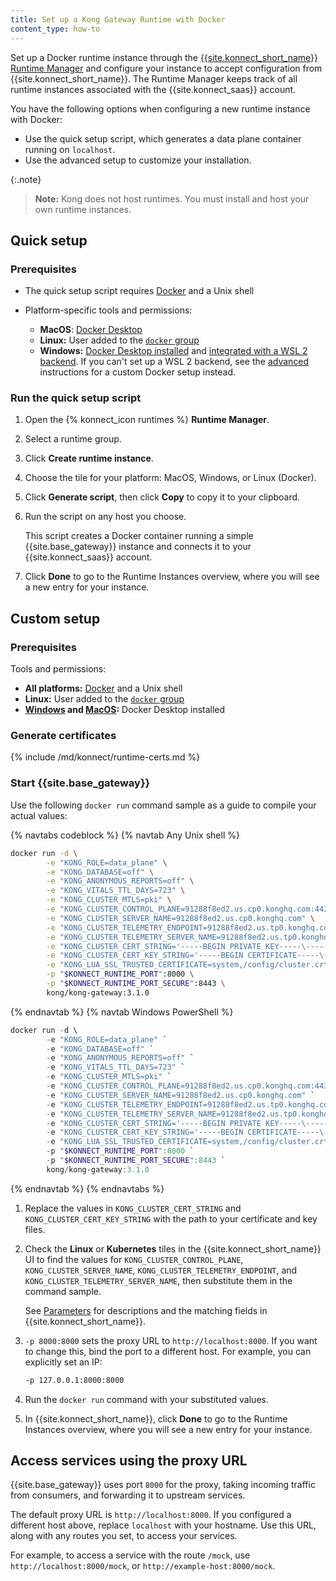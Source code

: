 ```yaml
---
title: Set up a Kong Gateway Runtime with Docker
content_type: how-to
---
```

Set up a Docker runtime instance through the
[{{site.konnect_short_name}} Runtime Manager](/konnect/runtime-manager) and
configure your instance to accept configuration from
{{site.konnect_short_name}}. The Runtime Manager keeps track of all runtime
instances associated with the {{site.konnect_saas}} account.

You have the following options when configuring a new runtime instance with Docker:
* Use the quick setup script, which generates a data plane container
running on `localhost`.
* Use the advanced setup to customize your installation.

{:.note}
> **Note:** Kong does not host runtimes. You must install and host your own
runtime instances.

## Quick setup

### Prerequisites

* The quick setup script requires [Docker](https://docs.docker.com/get-docker/) and a Unix shell

* Platform-specific tools and permissions:
  * **MacOS**: [Docker Desktop](https://docs.docker.com/docker-for-mac/install/)
  * **Linux:** User added to the [`docker` group](https://docs.docker.com/engine/install/linux-postinstall/)
  * **Windows:** [Docker Desktop installed](https://docs.docker.com/docker-for-windows/install/#install-docker-desktop-on-windows) and [integrated with a WSL 2 backend](https://docs.docker.com/docker-for-windows/wsl/).
  If you can't set up a WSL 2 backend, see the [advanced](#custom-setup) instructions for
  a custom Docker setup instead.

### Run the quick setup script

1. Open the {% konnect_icon runtimes %} **Runtime Manager**.

1. Select a runtime group.

1. Click **Create runtime instance**.

1. Choose the tile for your platform: MacOS, Windows, or Linux (Docker).

1. Click **Generate script**, then click **Copy** to copy it to your clipboard.

1. Run the script on any host you choose.

    This script creates a Docker container running a simple
    {{site.base_gateway}} instance and connects it to your
    {{site.konnect_saas}} account.

1. Click **Done** to go to the Runtime Instances overview, where you will
see a new entry for your instance.

## Custom setup

### Prerequisites

Tools and permissions:
* **All platforms:** [Docker](https://docs.docker.com/get-docker/) and a Unix shell
* **Linux:** User added to the [`docker` group](https://docs.docker.com/engine/install/linux-postinstall/)
* **[Windows](https://docs.docker.com/docker-for-windows/install/#install-docker-desktop-on-windows) and [MacOS](https://docs.docker.com/docker-for-mac/install/):** Docker Desktop installed

### Generate certificates
{% include /md/konnect/runtime-certs.md %}

### Start {{site.base_gateway}}

Use the following `docker run` command sample as a guide to compile your actual values:

{% navtabs codeblock %}
{% navtab Any Unix shell %}
```sh
docker run -d \
        -e "KONG_ROLE=data_plane" \
        -e "KONG_DATABASE=off" \
        -e "KONG_ANONYMOUS_REPORTS=off" \
        -e "KONG_VITALS_TTL_DAYS=723" \
        -e "KONG_CLUSTER_MTLS=pki" \
        -e "KONG_CLUSTER_CONTROL_PLANE=91288f8ed2.us.cp0.konghq.com:443" \
        -e "KONG_CLUSTER_SERVER_NAME=91288f8ed2.us.cp0.konghq.com" \
        -e "KONG_CLUSTER_TELEMETRY_ENDPOINT=91288f8ed2.us.tp0.konghq.com:443" \
        -e "KONG_CLUSTER_TELEMETRY_SERVER_NAME=91288f8ed2.us.tp0.konghq.com" \
        -e "KONG_CLUSTER_CERT_STRING='-----BEGIN PRIVATE KEY-----\-----END PRIVATE KEY-----\r\n'" \
        -e "KONG_CLUSTER_CERT_KEY_STRING='-----BEGIN CERTIFICATE-----\-----END CERTIFICATE-----\r\n'" \
        -e "KONG_LUA_SSL_TRUSTED_CERTIFICATE=system,/config/cluster.crt" \
        -p "$KONNECT_RUNTIME_PORT":8000 \
        -p "$KONNECT_RUNTIME_PORT_SECURE":8443 \
        kong/kong-gateway:3.1.0
```
{% endnavtab %}
{% navtab Windows PowerShell %}
```powershell
docker run -d \
        -e "KONG_ROLE=data_plane" `
        -e "KONG_DATABASE=off" `
        -e "KONG_ANONYMOUS_REPORTS=off" `
        -e "KONG_VITALS_TTL_DAYS=723" `
        -e "KONG_CLUSTER_MTLS=pki" `
        -e "KONG_CLUSTER_CONTROL_PLANE=91288f8ed2.us.cp0.konghq.com:443" `
        -e "KONG_CLUSTER_SERVER_NAME=91288f8ed2.us.cp0.konghq.com" `
        -e "KONG_CLUSTER_TELEMETRY_ENDPOINT=91288f8ed2.us.tp0.konghq.com:443" `
        -e "KONG_CLUSTER_TELEMETRY_SERVER_NAME=91288f8ed2.us.tp0.konghq.com" `
        -e "KONG_CLUSTER_CERT_STRING='-----BEGIN PRIVATE KEY-----\-----END PRIVATE KEY-----\r\n'" `
        -e "KONG_CLUSTER_CERT_KEY_STRING='-----BEGIN CERTIFICATE-----\-----END CERTIFICATE-----\r\n'" `
        -e "KONG_LUA_SSL_TRUSTED_CERTIFICATE=system,/config/cluster.crt" `
        -p "$KONNECT_RUNTIME_PORT":8000 `
        -p "$KONNECT_RUNTIME_PORT_SECURE":8443 `
        kong/kong-gateway:3.1.0
```
{% endnavtab %}
{% endnavtabs %}

1. Replace the values in `KONG_CLUSTER_CERT_STRING` and
`KONG_CLUSTER_CERT_KEY_STRING` with the path to your certificate and key files.

2. Check the **Linux** or **Kubernetes** tiles in the {{site.konnect_short_name}} UI to find the values for
        `KONG_CLUSTER_CONTROL_PLANE`, `KONG_CLUSTER_SERVER_NAME`,
        `KONG_CLUSTER_TELEMETRY_ENDPOINT`, and `KONG_CLUSTER_TELEMETRY_SERVER_NAME`,
        then substitute them in the command sample.

    See [Parameters](/konnect/runtime-manager/runtime-instances/runtime-parameter-reference) for
    descriptions and the matching fields in {{site.konnect_short_name}}.

3. `-p 8000:8000` sets the proxy URL to `http://localhost:8000`.
        If you want to change this, bind the port to a different host. For example,
        you can explicitly set an IP:

      ```sh
      -p 127.0.0.1:8000:8000
      ```

4. Run the `docker run` command with your substituted values.

6. In {{site.konnect_short_name}}, click **Done** to go to the Runtime Instances overview, where you will
see a new entry for your instance.


## Access services using the proxy URL

{{site.base_gateway}} uses port `8000` for the proxy, taking incoming
traffic from consumers, and forwarding it to upstream services.

The default proxy URL is `http://localhost:8000`. If you configured a different
host above, replace `localhost` with your hostname. Use this URL,
along with any routes you set, to access your services.

For example, to access a service with the route `/mock`, use
`http://localhost:8000/mock`, or `http://example-host:8000/mock`.
